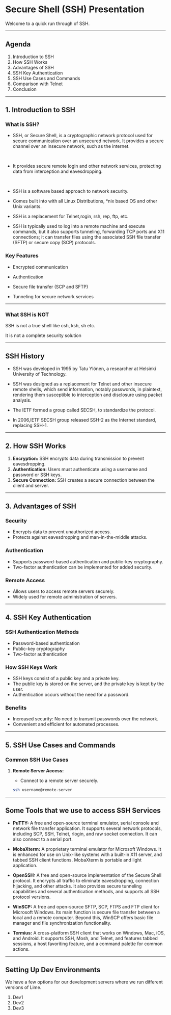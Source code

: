 Secure Shell (SSH) Presentation
==================================

Welcome to a quick run through of SSH.

---

## Agenda

1. Introduction to SSH
2. How SSH Works
3. Advantages of SSH
4. SSH Key Authentication
5. SSH Use Cases and Commands
6. Comparison with Telnet
7. Conclusion

---

## 1. Introduction to SSH

### What is SSH?

- SSH, or Secure Shell, is a cryptographic network protocol used for secure communication over an unsecured network. It provides a secure channel over an insecure network, such as the internet.
<br>

- It provides secure remote login and other network services, protecting data from interception and eavesdropping.
<br>

- SSH is a software based approach to network security.

- Comes built into with all Linux Distributions, *nix based OS and other Unix variants.

- SSH is a replacement for Telnet,rogin, rsh, rep, ftp, etc.

- SSH is typically used to log into a remote machine and execute commands, but it also supports tunneling, forwarding TCP ports and X11 connections; it can transfer files using the associated SSH file transfer (SFTP) or secure copy (SCP) protocols.

### Key Features

- Encrypted communication

- Authentication

- Secure file transfer (SCP and SFTP)

- Tunneling for secure network services

---

### What SSH is NOT

SSH is not a true shell like csh, ksh, sh etc.

It is not a complete security solution


---

## SSH History

- SSH was developed in 1995 by Tatu Ylönen, a researcher at Helsinki University of Technology.

- SSH was designed as a replacement for Telnet and other insecure remote shells, which send information, notably passwords, in plaintext, rendering them susceptible to interception and disclosure using packet analysis.

- The IETF formed a group called SECSH, to standardize the protocol.

- In 2006,IETF SECSH group released SSH-2 as the Internet standard, replacing SSH-1.

---

## 2. How SSH Works

1. **Encryption:** SSH encrypts data during transmission to prevent eavesdropping.
2. **Authentication:** Users must authenticate using a username and password or SSH keys.
3. **Secure Connection:** SSH creates a secure connection between the client and server.

---

## 3. Advantages of SSH

### Security

- Encrypts data to prevent unauthorized access.
- Protects against eavesdropping and man-in-the-middle attacks.

### Authentication

- Supports password-based authentication and public-key cryptography.
- Two-factor authentication can be implemented for added security.

### Remote Access

- Allows users to access remote servers securely.
- Widely used for remote administration of servers.

---

## 4. SSH Key Authentication

### SSH Authentication Methods

- Password-based authentication
- Public-key cryptography
- Two-factor authentication

### How SSH Keys Work

- SSH keys consist of a public key and a private key. <br>
- The public key is stored on the server, and the private key is kept by the user. <br>
- Authentication occurs without the need for a password. <br>

### Benefits

- Increased security: No need to transmit passwords over the network.
- Convenient and efficient for automated processes.

---

## 5. SSH Use Cases and Commands

### Common SSH Use Cases

1. **Remote Server Access:**
   - Connect to a remote server securely.

   ```bash
   ssh username@remote-server

---

## Some Tools that we use to access SSH Services

- **PuTTY:** A free and open-source terminal emulator, serial console and network file transfer application. It supports several network protocols, including SCP, SSH, Telnet, rlogin, and raw socket connection. It can also connect to a serial port.<br>


- **MobaXterm:** A proprietary terminal emulator for Microsoft Windows. It is enhanced for use on Unix-like systems with a built-in X11 server, and tabbed SSH client functions. MobaXterm is portable and light application.<br>


- **OpenSSH:** A free and open-source implementation of the Secure Shell protocol. It encrypts all traffic to eliminate eavesdropping, connection hijacking, and other attacks. It also provides secure tunneling capabilities and several authentication methods, and supports all SSH protocol versions.


- **WinSCP:** A free and open-source SFTP, SCP, FTPS and FTP client for Microsoft Windows. Its main function is secure file transfer between a local and a remote computer. Beyond this, WinSCP offers basic file manager and file synchronization functionality.


- **Termius:** A cross-platform SSH client that works on Windows, Mac, iOS, and Android. It supports SSH, Mosh, and Telnet, and features tabbed sessions, a host favoriting feature, and a command palette for common actions.

---

## Setting Up Dev Environments

We have a few options for our development servers where we run different versions of Lime.

1. Dev1
2. Dev2
3. Dev3